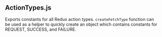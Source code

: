 ## ActionTypes.js

Exports constants for all Redux action types. `createFetchType` function can be used as a helper to quickly create an object which contains constants for REQUEST, SUCCESS, and FAILURE.